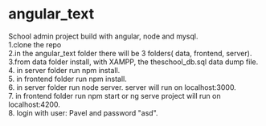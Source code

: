# angular_text
School admin project build with angular, node and mysql.<br>
1.clone the repo <br>
2.in the angular_text folder there will be 3 folders( data, frontend, server). <br>
3.from data folder install, with XAMPP, the theschool_db.sql data dump file. <br>
4. in server folder run npm install. <br>
5. in frontend folder run npm install. <br>
6. in server folder run node server. server will run on localhost:3000. <br>
7. in frontend folder run npm start or ng serve project will run on localhost:4200. <br>
8. login with user: Pavel and password "asd". <br>

